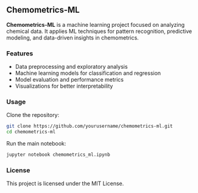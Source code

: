 ## Chemometrics-ML  

**Chemometrics-ML** is a machine learning project focused on analyzing chemical data. It applies ML techniques for pattern recognition, predictive modeling, and data-driven insights in chemometrics.  

### Features  
- Data preprocessing and exploratory analysis  
- Machine learning models for classification and regression  
- Model evaluation and performance metrics  
- Visualizations for better interpretability  

### Usage  
Clone the repository:  
   ```bash
   git clone https://github.com/yourusername/chemometrics-ml.git
   cd chemometrics-ml
   ```
Run the main notebook:  
```bash
jupyter notebook chemometrics_ml.ipynb
```

### License  
This project is licensed under the MIT License.  
